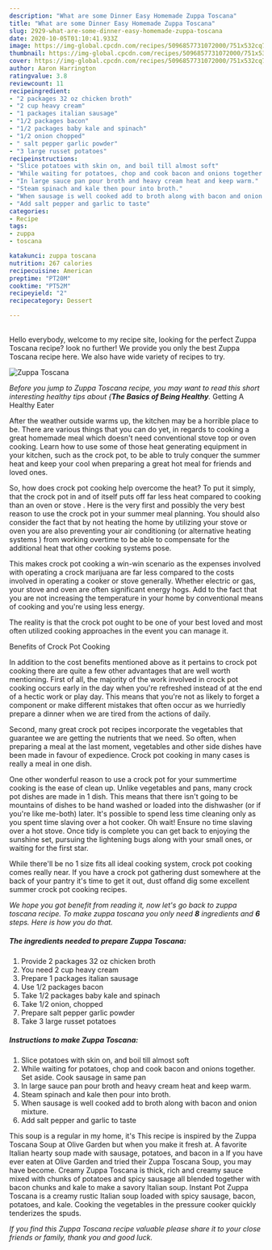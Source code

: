 ```yaml
---
description: "What are some Dinner Easy Homemade Zuppa Toscana"
title: "What are some Dinner Easy Homemade Zuppa Toscana"
slug: 2929-what-are-some-dinner-easy-homemade-zuppa-toscana
date: 2020-10-05T01:10:41.933Z
image: https://img-global.cpcdn.com/recipes/5096857731072000/751x532cq70/zuppa-toscana-recipe-main-photo.jpg
thumbnail: https://img-global.cpcdn.com/recipes/5096857731072000/751x532cq70/zuppa-toscana-recipe-main-photo.jpg
cover: https://img-global.cpcdn.com/recipes/5096857731072000/751x532cq70/zuppa-toscana-recipe-main-photo.jpg
author: Aaron Harrington
ratingvalue: 3.8
reviewcount: 11
recipeingredient:
- "2 packages 32 oz chicken broth"
- "2 cup heavy cream"
- "1 packages italian sausage"
- "1/2 packages bacon"
- "1/2 packages baby kale and spinach"
- "1/2 onion chopped"
- " salt pepper garlic powder"
- "3 large russet potatoes"
recipeinstructions:
- "Slice potatoes with skin on, and boil till almost soft"
- "While waiting for potatoes, chop and cook bacon and onions together. Set aside. Cook sausage in same pan"
- "In large sauce pan pour broth and heavy cream heat and keep warm."
- "Steam spinach and kale then pour into broth."
- "When sausage is well cooked add to broth along with bacon and onion mixture."
- "Add salt pepper and garlic to taste"
categories:
- Recipe
tags:
- zuppa
- toscana

katakunci: zuppa toscana 
nutrition: 267 calories
recipecuisine: American
preptime: "PT20M"
cooktime: "PT52M"
recipeyield: "2"
recipecategory: Dessert

---
```

<br>
Hello everybody, welcome to my recipe site, looking for the perfect Zuppa Toscana recipe? look no further! We provide you only the best Zuppa Toscana recipe here. We also have wide variety of recipes to try.
<br>


![Zuppa Toscana](https://img-global.cpcdn.com/recipes/5096857731072000/751x532cq70/zuppa-toscana-recipe-main-photo.jpg)

<i>Before you jump to Zuppa Toscana recipe, you may want to read this short interesting healthy tips about {<strong>The Basics of Being Healthy</strong>.</i>
Getting A Healthy Eater


After the weather outside warms up, the kitchen may be a horrible place to be. There are various things that you can do yet, in regards to cooking a great homemade meal which doesn't need conventional stove top or oven cooking. Learn how to use some of those heat generating equipment in your kitchen, such as the crock pot, to be able to truly conquer the summer heat and keep your cool when preparing a great hot meal for friends and loved ones.

So, how does crock pot cooking help overcome the heat? To put it simply, that the crock pot in and of itself puts off far less heat compared to cooking than an oven or stove . Here is the very first and possibly the very best reason to use the crock pot in your summer meal planning. You should also consider the fact that by not heating the home by utilizing your stove or oven you are also preventing your air conditioning (or alternative heating systems ) from working overtime to be able to compensate for the additional heat that other cooking systems pose.

This makes crock pot cooking a win-win scenario as the expenses involved with operating a crock marijuana are far less compared to the costs involved in operating a cooker or stove generally. Whether electric or gas, your stove and oven are often significant energy hogs. Add to the fact that you are not increasing the temperature in your home by conventional means of cooking and you're using less energy.

 The reality is that the crock pot ought to be one of your best loved and most often utilized cooking approaches in the event you can manage it.  

Benefits of Crock Pot Cooking

In addition to the cost benefits mentioned above as it pertains to crock pot cooking there are quite a few other advantages that are well worth mentioning. First of all, the majority of the work involved in crock pot cooking occurs early in the day when you're refreshed instead of at the end of a hectic work or play day. This means that you're not as likely to forget a component or make different mistakes that often occur as we hurriedly prepare a dinner when we are tired from the actions of daily.

Second, many great crock pot recipes incorporate the vegetables that guarantee we are getting the nutrients that we need. So often, when preparing a meal at the last moment, vegetables and other side dishes have been made in favour of expedience. Crock pot cooking in many cases is really a meal in one dish.

One other wonderful reason to use a crock pot for your summertime cooking is the ease of clean up.  Unlike vegetables and pans, many crock pot dishes are made in 1 dish. This means that there isn't going to be mountains of dishes to be hand washed or loaded into the dishwasher (or if you're like me-both) later. It's possible to spend less time cleaning only as you spent time slaving over a hot cooker. Oh wait! Ensure no time slaving over a hot stove. Once tidy is complete you can get back to enjoying the sunshine set, pursuing the lightening bugs along with your small ones, or waiting for the first star.

While there'll be no 1 size fits all ideal cooking system, crock pot cooking comes really near. If you have a crock pot gathering dust somewhere at the back of your pantry it's time to get it out, dust offand dig some excellent summer crock pot cooking recipes.


<i>We hope you got benefit from reading it, now let's go back to zuppa toscana recipe. To make zuppa toscana you only need <strong>8</strong> ingredients and <strong>6</strong> steps. Here is how you do that.
</i>

##### The ingredients needed to prepare Zuppa Toscana:

1. Provide 2 packages 32 oz chicken broth
1. You need 2 cup heavy cream
1. Prepare 1 packages italian sausage
1. Use 1/2 packages bacon
1. Take 1/2 packages baby kale and spinach
1. Take 1/2 onion, chopped
1. Prepare  salt pepper garlic powder
1. Take 3 large russet potatoes


##### Instructions to make Zuppa Toscana:

1. Slice potatoes with skin on, and boil till almost soft
1. While waiting for potatoes, chop and cook bacon and onions together. Set aside. Cook sausage in same pan
1. In large sauce pan pour broth and heavy cream heat and keep warm.
1. Steam spinach and kale then pour into broth.
1. When sausage is well cooked add to broth along with bacon and onion mixture.
1. Add salt pepper and garlic to taste


This soup is a regular in my home, it&#39;s This recipe is inspired by the Zuppa Toscana Soup at Olive Garden but when you make it fresh at. A favorite Italian hearty soup made with sausage, potatoes, and bacon in a If you have ever eaten at Olive Garden and tried their Zuppa Toscana Soup, you may have become. Creamy Zuppa Toscana is thick, rich and creamy sauce mixed with chunks of potatoes and spicy sausage all blended together with bacon chunks and kale to make a savory Italian soup. Instant Pot Zuppa Toscana is a creamy rustic Italian soup loaded with spicy sausage, bacon, potatoes, and kale. Cooking the vegetables in the pressure cooker quickly tenderizes the spuds. 

<i>If you find this Zuppa Toscana recipe valuable please share it to your close friends or family, thank you and good luck.</i>
